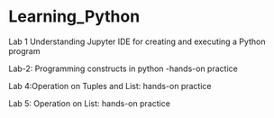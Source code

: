# Learning_Python
Lab 1 Understanding Jupyter IDE for creating and executing a Python program

Lab-2: Programming constructs in python -hands-on practice

Lab 4:Operation on Tuples and List: hands-on practice

Lab 5: Operation on List: hands-on practice
